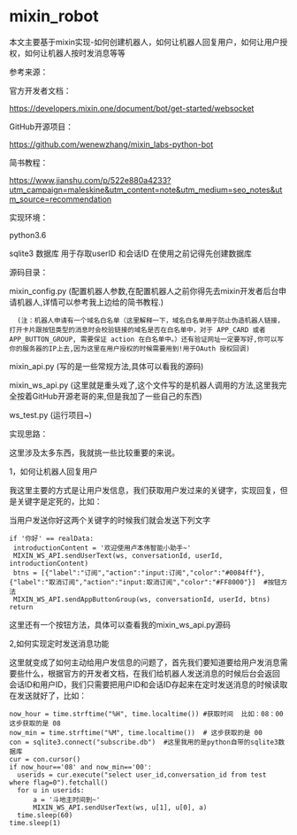 # mixin_robot

本文主要基于mixin实现-如何创建机器人，如何让机器人回复用户，如何让用户授权，如何让机器人按时发消息等等

参考来源：

 官方开发者文档：
 
 https://developers.mixin.one/document/bot/get-started/websocket
 
 GitHub开源项目：
 
 https://github.com/wenewzhang/mixin_labs-python-bot
 
 简书教程：
 
 https://www.jianshu.com/p/522e880a4233?utm_campaign=maleskine&utm_content=note&utm_medium=seo_notes&utm_source=recommendation
 
 
实现环境：

 python3.6
 
 sqlite3 数据库 用于存取userID 和会话ID   在使用之前记得先创建数据库
 
源码目录：

 mixin_config.py (配置机器人参数,在配置机器人之前你得先去mixin开发者后台申请机器人,详情可以参考我上边给的简书教程.)
 
      (注：机器人申请有一个域名白名单（这里解释一下，域名白名单用于防止伪造机器人链接，打开卡片跟按钮类型的消息时会校验链接的域名是否在白名单中，对于 APP_CARD 或者 APP_BUTTON_GROUP, 需要保证 action 在白名单中。）还有验证网址一定要写好,你可以写你的服务器的IP上去,因为这里在用户授权的时候需要用到!用于OAuth 授权回调)
                 
 mixin_api.py (写的是一些常规方法,具体可以看我的源码)
 
 mixin_ws_api.py (这里就是重头戏了,这个文件写的是机器人调用的方法,这里我完全按着GitHub开源老哥的来,但是我加了一些自己的东西)
 
 ws_test.py (运行项目~)
 
 
实现思路：

这里涉及太多东西，我就挑一些比较重要的来说。

 1，如何让机器人回复用户
 
  我这里主要的方式是让用户发信息，我们获取用户发过来的关键字，实现回复，但是关键字是定死的，比如：
  
  当用户发送你好这两个关键字的时候我们就会发送下列文字
  
  
    if '你好' == realData: 
     introductionContent = '欢迎使用卢本伟智能小助手~' 
     MIXIN_WS_API.sendUserText(ws, conversationId, userId, introductionContent)
     btns = [{"label":"订阅","action":"input:订阅","color":"#0084ff"},{"label":"取消订阅","action":"input:取消订阅","color":"#FF8000"}]  #按钮方法
     MIXIN_WS_API.sendAppButtonGroup(ws, conversationId, userId, btns)
    return
    
    
    
  这里还有一个按钮方法，具体可以查看我的mixin_ws_api.py源码   
  
 2,如何实现定时发送消息功能
 
  这里就变成了如何主动给用户发信息的问题了，首先我们要知道要给用户发消息需要些什么，根据官方的开发者文档，在我们给机器人发送消息的时候后台会返回 会话ID和用户ID，我们只需要把用户ID和会话ID存起来在定时发送消息的时候读取在发送就好了，比如：
  
  
    now_hour = time.strftime("%H", time.localtime()) #获取时间  比如：08：00  这步获取的是 08
    now_min = time.strftime("%M", time.localtime())  # 这步获取的是 00
    con = sqlite3.connect("subscribe.db")  #这里我用的是python自带的sqlite3数据库
    cur = con.cursor()
    if now_hour=='08' and now_min=='00':
      userids = cur.execute("select user_id,conversation_id from test where flag=0").fetchall()
      for u in userids:
          a = '斗地主时间到~'
          MIXIN_WS_API.sendUserText(ws, u[1], u[0], a)
      time.sleep(60)
    time.sleep(1)
  
